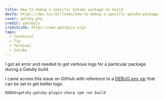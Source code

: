 ```yaml
---
title: How to debug a specific Gatsby package on build
devTo: https://dev.to/cbillowes/how-to-debug-a-specific-gatsby-package-on-build-3bid
cover: gatsby.png
credit: gatsbyjs
creditLink: https://www.gatsbyjs.org/
tags:
  - Technical
  - Tip
  - Terminal
  - Gatsby
---
```


I got an error and needed to get verbose logs for a particular package during a Gatsby build.

I came across this issue on GitHub with reference to a [DEBUG env var](https://github.com/gatsbyjs/gatsby/issues/34051#issuecomment-1077425897) that can be set to get better logs.

```
DEBUG=gatsby:gatsby-plugin-sharp npm run build
```
